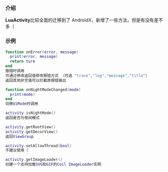 ### 介绍
**LuaActivity**比较全面的迁移到了 AndroidX，新增了一些方法，但是有没有差不多（


### 示例

```lua
function onError(error, message)
  print(error, message)
  return ture
end
报错时调用
可通过修改返回值修改报错方式 （可选 "trace","log","message","title"）
返回其他非空值可以拦截原报错输出

function onNightModeChanged(mode)
  print(mode)
end
切换UiMode时调用

activity.isNightMode()
返回是否为夜间模式

activity.getRootView()
activity.getDecorView()
返回ViewGroup

activity.setAllowThread(bool)
不建议使用（

activity.getImageLoader()
创建一个支持加载SVG和GIF的Coil ImageLoader实例

```